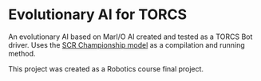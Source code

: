 # Evolutionary AI for TORCS
An evolutionary AI based on MarI/O AI created and tested as a TORCS Bot driver. Uses the [SCR Championship model](http://sourceforge.net/projects/cig/files/SCR%20Championship/) as a compilation and running method.

This project was created as a Robotics course final project.

